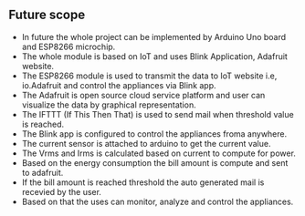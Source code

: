 ## Future scope

* In future the whole project can be implemented by Arduino Uno board and ESP8266 microchip.
* The whole module is based on IoT and uses Blink Application, Adafruit website.
* The ESP8266 module is used to transmit the data to IoT website i.e, io.Adafruit and control the appliances via Blink app.
* The Adafruit is open source cloud service platform and user can visualize the data by graphical representation.
* The IFTTT (If This Then That) is used to send mail when threshold value is reached.
* The Blink app is configured to control the appliances froma anywhere.
* The current sensor is attached to arduino to get the current value.
* The Vrms and Irms is calculated based on current to compute for power.
* Based on the energy consumption the bill amount is compute and sent to adafruit.
* If the bill amount is reached threshold the auto generated mail is recevied by the user.
* Based on that the uses can monitor, analyze and control the appliances.

